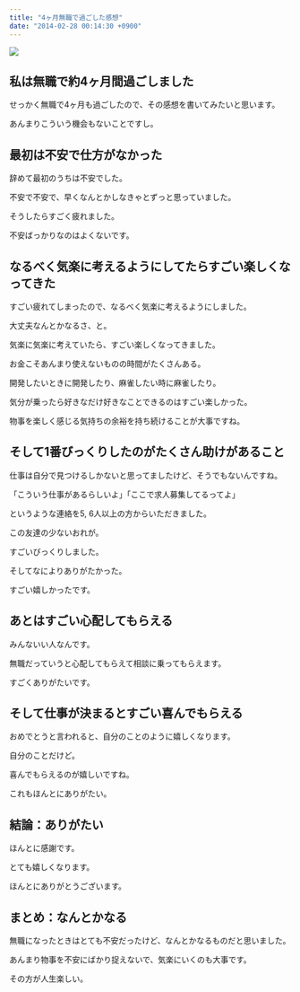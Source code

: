 ```yaml
---
title: "4ヶ月無職で過ごした感想"
date: "2014-02-28 00:14:30 +0900"
---
```


![](/images/2014/02/20140227_musyoku.jpg)

## 私は無職で約4ヶ月間過ごしました

せっかく無職で4ヶ月も過ごしたので、その感想を書いてみたいと思います。

あんまりこういう機会もないことですし。

## 最初は不安で仕方がなかった

辞めて最初のうちは不安でした。

不安で不安で、早くなんとかしなきゃとずっと思っていました。

そうしたらすごく疲れました。

不安ばっかりなのはよくないです。

## なるべく気楽に考えるようにしてたらすごい楽しくなってきた

すごい疲れてしまったので、なるべく気楽に考えるようにしました。

大丈夫なんとかなるさ、と。

気楽に気楽に考えていたら、すごい楽しくなってきました。

お金こそあんまり使えないものの時間がたくさんある。

開発したいときに開発したり、麻雀したい時に麻雀したり。

気分が乗ったら好きなだけ好きなことできるのはすごい楽しかった。

物事を楽しく感じる気持ちの余裕を持ち続けることが大事ですね。

## そして1番びっくりしたのがたくさん助けがあること

仕事は自分で見つけるしかないと思ってましたけど、そうでもないんですね。

「こういう仕事があるらしいよ」「ここで求人募集してるってよ」

というような連絡を5, 6人以上の方からいただきました。

この友達の少ないおれが。

すごいびっくりしました。

そしてなによりありがたかった。

すごい嬉しかったです。

## あとはすごい心配してもらえる

みんないい人なんです。

無職だっていうと心配してもらえて相談に乗ってもらえます。

すごくありがたいです。

## そして仕事が決まるとすごい喜んでもらえる

おめでとうと言われると、自分のことのように嬉しくなります。

自分のことだけど。

喜んでもらえるのが嬉しいですね。

これもほんとにありがたい。

## 結論：ありがたい

ほんとに感謝です。

とても嬉しくなります。

ほんとにありがとうございます。

## まとめ：なんとかなる

無職になったときはとても不安だったけど、なんとかなるものだと思いました。

あんまり物事を不安にばかり捉えないで、気楽にいくのも大事です。

その方が人生楽しい。

